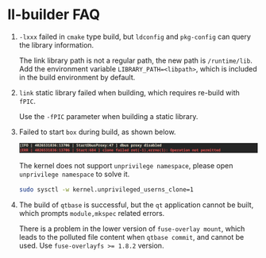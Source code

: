 # ll-builder FAQ

1. `-lxxx` failed in `cmake` type build, but `ldconfig` and `pkg-config` can query the library information.

   The link library path is not a regular path, the new path is `/runtime/lib`. Add the environment variable `LIBRARY_PATH=<libpath>`, which is included in the build environment by default.

2. `link` static library failed when building, which requires re-build with `fPIC`.

   Use the `-fPIC` parameter when building a static library.

3. Failed to start `box` during build, as shown below.

   ![ll-box start failed](images/ll-box-start-failed.png)

   The kernel does not support `unprivilege namespace`, please open `unprivilege namespace` to solve it.

   ```bash
   sudo sysctl -w kernel.unprivileged_userns_clone=1
   ````

4. The build of `qtbase` is successful, but the `qt` application cannot be built, which prompts `module,mkspec` related errors.

   There is a problem in the lower version of `fuse-overlay mount`, which leads to the polluted file content when `qtbase commit`, and cannot be used. Use `fuse-overlayfs >= 1.8.2` version.
